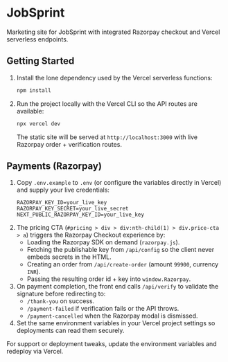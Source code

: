 # JobSprint

Marketing site for JobSprint with integrated Razorpay checkout and Vercel serverless endpoints.

## Getting Started

1. Install the lone dependency used by the Vercel serverless functions:
   ```bash
   npm install
   ```
2. Run the project locally with the Vercel CLI so the API routes are available:
   ```bash
   npx vercel dev
   ```
   The static site will be served at `http://localhost:3000` with live Razorpay order + verification routes.

## Payments (Razorpay)

1. Copy `.env.example` to `.env` (or configure the variables directly in Vercel) and supply your live credentials:
   ```
   RAZORPAY_KEY_ID=your_live_key
   RAZORPAY_KEY_SECRET=your_live_secret
   NEXT_PUBLIC_RAZORPAY_KEY_ID=your_live_key
   ```
2. The pricing CTA (`#pricing > div > div:nth-child(1) > div.price-cta > a`) triggers the Razorpay Checkout experience by:
   - Loading the Razorpay SDK on demand (`razorpay.js`).
   - Fetching the publishable key from `/api/config` so the client never embeds secrets in the HTML.
   - Creating an order from `/api/create-order` (amount `99900`, currency `INR`).
   - Passing the resulting order id + key into `window.Razorpay`.
3. On payment completion, the front end calls `/api/verify` to validate the signature before redirecting to:
   - `/thank-you` on success.
   - `/payment-failed` if verification fails or the API throws.
   - `/payment-cancelled` when the Razorpay modal is dismissed.
4. Set the same environment variables in your Vercel project settings so deployments can read them securely.

For support or deployment tweaks, update the environment variables and redeploy via Vercel.
